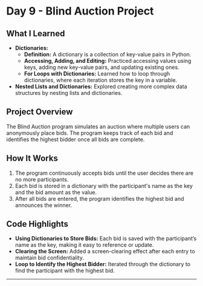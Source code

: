 # Day 9 - Blind Auction Project

## What I Learned
- **Dictionaries:** 
  - **Definition:** A dictionary is a collection of key-value pairs in Python.
  - **Accessing, Adding, and Editing:** Practiced accessing values using keys, adding new key-value pairs, and updating existing ones.
  - **For Loops with Dictionaries:** Learned how to loop through dictionaries, where each iteration stores the key in a variable.
- **Nested Lists and Dictionaries:** Explored creating more complex data structures by nesting lists and dictionaries.

## Project Overview
The Blind Auction program simulates an auction where multiple users can anonymously place bids. The program keeps track of each bid and identifies the highest bidder once all bids are complete.

## How It Works
1. The program continuously accepts bids until the user decides there are no more participants.
2. Each bid is stored in a dictionary with the participant's name as the key and the bid amount as the value.
3. After all bids are entered, the program identifies the highest bid and announces the winner.

## Code Highlights
- **Using Dictionaries to Store Bids:** Each bid is saved with the participant’s name as the key, making it easy to reference or update.
- **Clearing the Screen:** Added a screen-clearing effect after each entry to maintain bid confidentiality.
- **Loop to Identify the Highest Bidder:** Iterated through the dictionary to find the participant with the highest bid.

---
